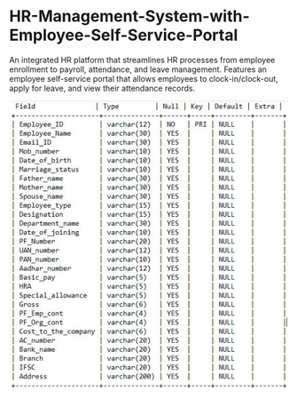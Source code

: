 # HR-Management-System-with-Employee-Self-Service-Portal
An integrated HR platform that streamlines HR processes from employee enrollment to payroll, attendance, and leave management. Features an employee self-service portal that allows employees to clock-in/clock-out, apply for leave, and view their attendance records.

![Employee_info Table](Image/Employee_info%20table.png)
